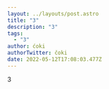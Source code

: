 ```yaml
---
layout: ../layouts/post.astro
title: "3"
description: "3"
tags:
  - "3"
author: ćoki
authorTwitter: čoki
date: 2022-05-12T17:08:03.477Z
---
```

3